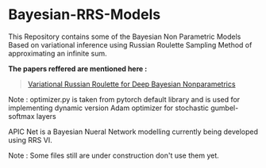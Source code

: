 # Bayesian-RRS-Models
This Repository contains some of the Bayesian Non Parametric Models Based on variational inference using Russian Roulette Sampling Method of approximating an infinite sum.

**The papers reffered are mentioned here :**
 > [Variational Russian Roulette for Deep Bayesian Nonparametrics](http://xuk.ai/assets/xu2019rave.pdf)
 
Note : optimizer.py is taken from pytorch default library and is used for implementing dynamic version Adam optimizer for stochastic gumbel-softmax layers

APIC Net is a Bayesian Nueral Network modelling currently being developed using RRS VI.

Note : Some files still are under construction don't use them yet.
